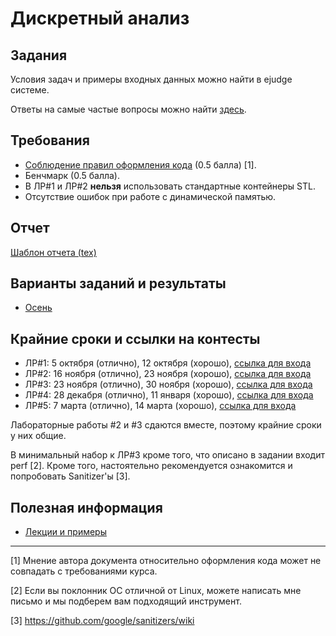 # Дискретный анализ

## Задания
Условия задач и примеры входных данных можно найти в ejudge системе.

Ответы на самые частые вопросы можно найти [здесь](EJUDGE.md).

## Требования
- [Соблюдение правил оформления кода](HOW-TO-CODE.md) (0.5 балла) [1].
- Бенчмарк (0.5 балла).
- В ЛР#1 и ЛР#2 **нельзя** использовать стандартные контейнеры STL.
- Отсутствие ошибок при работе с динамической памятью.

## Отчет
[Шаблон отчета (tex)](templates/da-report-template-2016.tex)

## Варианты заданий и результаты
* [Осень](2019/AUTUMN.md)

## Крайние сроки и ссылки на контесты
* ЛР#1: 5 октября (отлично), 12 октября (хорошо), [ссылка для входа](http://infway.ru:28080/train/2019/da/lab1)
* ЛР#2: 16 ноября (отлично), 23 ноября (хорошо), [ссылка для входа](http://infway.ru:28080/train/2019/da/lab2)
* ЛР#3: 23 ноября (отлично), 30 ноября (хорошо), [ссылка для входа](http://infway.ru:28080/train/2019/da/lab3)
* ЛР#4: 28 декабря (отлично), 11 января (хорошо), [ссылка для входа](http://infway.ru:28080/train/2019/da/lab4)
* ЛР#5: 7 марта (отлично), 14 марта (хорошо), [ссылка для входа](http://infway.ru:28080/train/2019/da/lab5)

Лабораторные работы #2 и #3 сдаются вместе, поэтому крайние сроки у них общие.

В минимальный набор к ЛР#3 кроме того, что описано в задании входит perf [2].
Кроме того, настоятельно рекомендуется ознакомится и попробовать Sanitizer'ы [3].

## Полезная информация
- [Лекции и примеры](https://bitbucket.org/nkmakarov/da4students/src)

---
[1] Мнение автора документа относительно оформления кода может не совпадать с требованиями курса.

[2] Если вы поклонник ОС отличной от Linux, можете написать мне письмо и мы подберем вам подходящий инструмент.

[3] https://github.com/google/sanitizers/wiki
